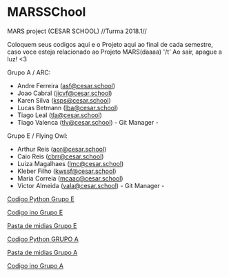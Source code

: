 # MARSSChool
MARS project (CESAR SCHOOL) //Turma 2018.1//

Coloquem seus codigos aqui e o Projeto aqui ao final de cada semestre, caso voce esteja relacionado ao Projeto MARS(daaaa) '/t'
Ao sair, apague a luz! <3

Grupo A / ARC:
- Andre Ferreira (asf@cesar.school)
- Joao Cabral (jicvf@cesar.school)
- Karen Silva (ksps@cesar.school)
- Lucas Betmann (lba@cesar.school)
- Tiago Leal (tla@cesar.school)
- Tiago Valenca (tlv@cesar.school) - Git Manager -

Grupo E / Flying Owl:
- Arthur Reis (aor@cesar.school)
- Caio Reis (cbrr@cesar.school)
- Luiza Magalhaes (lmc@cesar.school)
- Kleber Filho (kwssf@cesar.school)
- Maria Correia (mcaac@cesar.school)
- Victor Almeida (vala@cesar.school) - Git Manager -

[Codigo Python Grupo E](https://github.com/victoralmeida432/MARSSChool/blob/master/Python/GRUPOE.py)

[Codigo ino Grupo E](https://github.com/victoralmeida432/MARSSChool/blob/master/Arduino/GRUPOE.ino)

[Pasta de midias Grupo E](https://github.com/victoralmeida432/MARSSChool/tree/master/MidiaGRUPOE)

[Codigo Python GRUPO A](https://github.com/victoralmeida432/MARSSChool/blob/master/Python/GRUPOA.py)

[Pasta de midias Grupo A](https://github.com/victoralmeida432/MARSSChool/tree/master/MidiaGRUPOA)

[Codigo ino Grupo A](https://github.com/victoralmeida432/MARSSChool/blob/master/Arduino/GRUPOA.ino)
